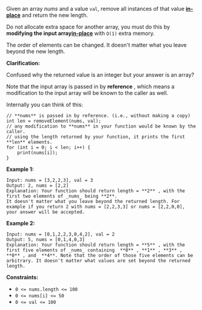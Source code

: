 Given an array _nums_ and a value `val`, remove all instances of that value
[**in-place**](https://en.wikipedia.org/wiki/In-place_algorithm) and return
the new length.

Do not allocate extra space for another array, you must do this by **modifying
the input array[in-place](https://en.wikipedia.org/wiki/In-place_algorithm)**
with `O(1)` extra memory.

The order of elements can be changed. It doesn't matter what you leave beyond
the new length.

**Clarification:**

Confused why the returned value is an integer but your answer is an array?

Note that the input array is passed in by **reference** , which means a
modification to the input array will be known to the caller as well.

Internally you can think of this:

    
    
    // **nums** is passed in by reference. (i.e., without making a copy)
    int len = removeElement(nums, val);
    // any modification to **nums** in your function would be known by the caller.
    // using the length returned by your function, it prints the first **len** elements.
    for (int i = 0; i < len; i++) {
        print(nums[i]);
    }



**Example 1:**

    
    
    Input: nums = [3,2,2,3], val = 3
    Output: 2, nums = [2,2]
    Explanation: Your function should return length = **2** , with the first two elements of _nums_ being **2**.
    It doesn't matter what you leave beyond the returned length. For example if you return 2 with nums = [2,2,3,3] or nums = [2,2,0,0], your answer will be accepted.
    

**Example 2:**

    
    
    Input: nums = [0,1,2,2,3,0,4,2], val = 2
    Output: 5, nums = [0,1,4,0,3]
    Explanation: Your function should return length = **5** , with the first five elements of _nums_ containing  **0** , **1** , **3** , **0** , and  **4**. Note that the order of those five elements can be arbitrary. It doesn't matter what values are set beyond the returned length.
    



**Constraints:**

  * `0 <= nums.length <= 100`
  * `0 <= nums[i] <= 50`
  * `0 <= val <= 100`

